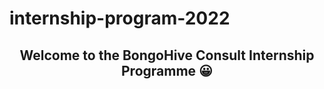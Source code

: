 # internship-program-2022
<h2 align="center"> ️Welcome to the BongoHive Consult Internship Programme 😀</h2>